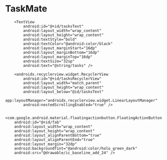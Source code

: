 # TaskMate
<?xml version="1.0" encoding="utf-8"?>
<RelativeLayout xmlns:android="http://schemas.android.com/apk/res/android"
    xmlns:app="http://schemas.android.com/apk/res-auto"
    android:layout_width="match_parent"
    android:layout_height="match_parent">

        <TextView
            android:id="@+id/tasksText"
            android:layout_width="wrap_content"
            android:layout_height="wrap_content"
            android:textStyle="bold"
            android:textColor="@android:color/black"
            android:layout_marginStart="16dp"
            android:layout_marginBottom="16dp"
            android:layout_marginTop="16dp"
            android:textSize="32sp"
            android:text="@string/tasks" />

        <androidx.recyclerview.widget.RecyclerView
            android:id="@+id/tasksRecyclerView"
            android:layout_width="match_parent"
            android:layout_height="wrap_content"
            android:layout_below="@id/tasksText"
            app:layoutManager="androidx.recyclerview.widget.LinearLayoutManager"
            android:nestedScrollingEnabled="true" />


    <com.google.android.material.floatingactionbutton.FloatingActionButton
        android:id="@+id/fab"
        android:layout_width="wrap_content"
        android:layout_height="wrap_content"
        android:layout_alignParentBottom="true"
        android:layout_alignParentEnd="true"
        android:layout_margin="32dp"
        android:backgroundTint="@android:color/holo_green_dark"
        android:src="@drawable/ic_baseline_add_24" />

</RelativeLayout>
